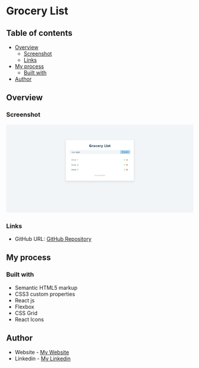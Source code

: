 # Grocery List

## Table of contents

- [Overview](#overview)
  - [Screenshot](#screenshot)
  - [Links](#links)
- [My process](#my-process)
  - [Built with](#built-with)
- [Author](#author)

## Overview

### Screenshot

![](grocery-list.jpg)

### Links

- GitHub URL: [GitHub Repository]()

## My process

### Built with

- Semantic HTML5 markup
- CSS3 custom properties
- React js
- Flexbox
- CSS Grid
- React Icons

## Author

- Website - [My Website](https://www.atrindev.ir)
- Linkedin - [My Linkedin](https://www.linkedin.com/in/atrindev)
